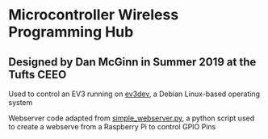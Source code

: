 # Microcontroller Wireless Programming Hub
## Designed by Dan McGinn in Summer 2019 at the Tufts CEEO

Used to control an EV3 running on <a href="https://www.ev3dev.org/">ev3dev</a>, a Debian Linux-based operating system

Webserver code adapted from <a href="https://github.com/e-tinkers/simple_httpserver/blob/master/simple_webserver.py">simple_webserver.py</a>, a python script used to create a webserve from a Raspberry Pi to control GPIO Pins